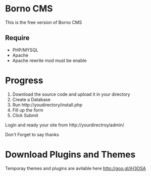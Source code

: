 Borno CMS
================

This is the free version of Borno CMS



Require
-------------
<ul>
  <li>PHP/MYSQL</li>
  <li>Apache</li>
  <li>Apache rewrite mod must be enable</li>
</ul>



Progress
===============
1. Download the source code and upload it in your directory
2. Create a Database
3. Run http://youdirectory/install.php
4. Fill up the form
5. Click Submit



Login and ready your site from 
http://yourdirectroy/admin/



Don't Forget to say thanks


Download Plugins and Themes
===========================
Temporay themes and plugins are avilable here
http://goo.gl/iH3OSA
